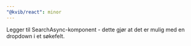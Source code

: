```yaml
---
"@kvib/react": minor
---
```


Legger til SearchAsync-komponent - dette gjør at det er mulig med en dropdown i et søkefelt.
